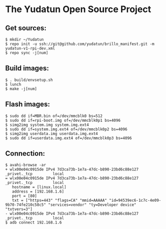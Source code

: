 The Yudatun Open Source Project
========================================

Get sources:
----------------------------------------

```
$ mkdir ~/Yudatun
$ repo init -u ssh://git@github.com/yudatun/brillo_manifest.git -m yudatun-v1-rpi-dev.xml
$ repo sync -j[num]
```

Build images:
----------------------------------------

```
$ . build/envsetup.sh
$ lunch
$ make -j[num]
```

Flash images:
----------------------------------------

```
$ sudo dd if=MBR.bin of=/dev/mmcblk0 bs=512
$ sudo dd if=rpi-boot.img of=/dev/mmcblk0p1 bs=4096
$ simg2img system.img system.img.ext4
$ sudo dd if=system.img.ext4 of=/dev/mmcblk0p2 bs=4096
$ simg2img userdata.img userdata.img.ext4
$ sudo dd if=userdata.img.ext4 of=/dev/mmcblk0p3 bs=4096
```

Connection:
----------------------------------------

```
$ avahi-browse -ar
+ wlx00e04c0915de IPv4 7d3ca73b-1e7a-47dc-b890-23bd6c88e127          _privet._tcp         local
= wlx00e04c0915de IPv4 7d3ca73b-1e7a-47dc-b890-23bd6c88e127          _privet._tcp         local
   hostname = [linux.local]
   address = [192.168.1.6]
   port = [80]
   txt = ["https=443" "flags=CA" "mmid=AAAAA" "id=94539ec6-1c7c-4e09-9b70-74fe210c58c5" "services=vendor" "ty=Developer device" "txtvers=3"]
- wlx00e04c0915de IPv4 7d3ca73b-1e7a-47dc-b890-23bd6c88e127          _privet._tcp         local
$ adb connect 192.168.1.6
```
